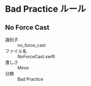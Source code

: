 # Bad Practice ルール

## No Force Cast

<dl>
<dt>識別子</dt>
<dd>no_force_cast</dd>
<dt>ファイル名</dt>
<dd>NoForceCast.swift</dd>
<dt>激しさ</dt>
<dd>Minor</dd>
<dt>分類</dt>
<dd>Bad Practice</dd>
</dl>
